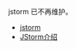 jstorm 已不再维护。

- [jstorm](https://github.com/alibaba/jstorm/wiki)
- [JStorm介绍](https://blog.csdn.net/one_Jachen/article/details/81144899)
